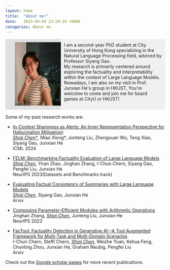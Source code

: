 ```yaml
---
layout: home
title:  "About me!"
date:   2023-09-04 23:59:29 +0800
categories: About me.
---
```


<div style="display: flex;">
  <div style="flex: 1; padding: 10px; background-color: #e0e0e0;">
     <!-- ![](../image/me.jpeg) -->
     <img src="./image/me.jpeg" alt="Your Image" style="width: 200px; height: 200px; margin-left: 20px;">

  </div>
  <div style="flex: 2; padding: 10px; background-color:#f0f0f0 ;">
    I am a second-year PhD student at City University of Hong Kong specializing in the Natural Language Processing field, adviced by Professor Siyang Gao.<br>My research is primarily centered around exploring the factuality and interpretability within the context of Large Language Models.<br> Nowadays, I am also on my visit in Prof. Junxian He's group in HKUST, You're welcome to come and join me for board games at CityU or HKUST!
  </div>
</div>
<!-- I am a second-year PhD student at City University of Hong Kong, specializing in the Natural Language Processing field. My research is primarily centered around exploring the factuality and interpretability within the context of Large Language Models. -->

Some of my past research works are:

* [In-Context Sharpness as Alerts: An Inner Representation Perspective for
Hallucination Mitigation](https://arxiv.org/abs/2403.01548))<br>
  *<u>Shiqi Chen\*</u>*, Miao Xiong*, Junteng Liu, Zhengxuan Wu, Teng Xiao, Siyang Gao, Junxian He<br>
  ICML 2024
  
* [FELM: Benchmarking Factuality Evaluation of Large Language Models](https://arxiv.org/abs/2310.00741)<br>
  *<u>Shiqi Chen</u>*, Yiran Zhao, Jinghan Zhang, I-Chun Chern, Siyang Gao, Pengfei Liu, Junxian He<br>
  NeurIPS 2023(Datasets and Benchmarks track)
  
* [Evaluating Factual Consistency of Summaries with Large Language Models](https://arxiv.org/abs/2305.14069)<br>
  *<u>Shiqi Chen</u>*, Siyang Gao, Junxian He<br>
  Arxiv

* [Composing Parameter-Efficient Modules with Arithmetic Operations](https://arxiv.org/abs/2306.14870)<br>
  Jinghan Zhang, *<u>Shiqi Chen</u>*, Junteng Liu, Junxian He<br>
  NeurIPS 2023

* [FacTool: Factuality Detection in Generative AI--A Tool Augmented Framework for Multi-Task and Multi-Domain Scenarios](https://arxiv.org/abs/2307.13528)<br>
  I-Chun Chern, Steffi Chern, *<u>Shiqi Chen</u>*, Weizhe Yuan, Kehua Feng, Chunting Zhou, Junxian He, Graham Neubig, Pengfei Liu<br>
  Arxiv

Check out the [Google scholar pages] for more recent publications.

[Google scholar pages]: https://scholar.google.com/citations?user=4Tg7zOMAAAAJ&hl=zh-CN
